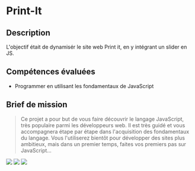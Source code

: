 # Print-It

## Description

L'objectif était de dynamisér le site web Print it, en y intégrant un slider en JS.

## Compétences évaluées

- Programmer en utilisant les fondamentaux de JavaScript

## Brief de mission

> Ce projet a pour but de vous faire découvrir le langage JavaScript, très populaire parmi les développeurs web. Il est très guidé et vous accompagnera étape par étape dans l'acquisition des fondamentaux du langage. Vous l'utiliserez bientôt pour développer des sites plus ambitieux, mais dans un premier temps, faites vos premiers pas sur JavaScript...


![](https://img.shields.io/badge/CSS3-1572B6?style=for-the-badge&logo=css3&logoColor=white)
![](https://img.shields.io/badge/HTML5-E34F26?style=for-the-badge&logo=html5&logoColor=white)
![](https://img.shields.io/badge/JavaScript-F7DF1E?style=for-the-badge&logo=javascript&logoColor=black)

